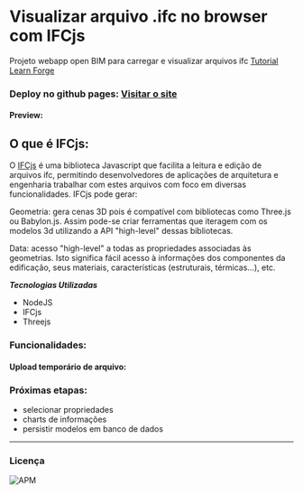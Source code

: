 # Visualizar arquivo .ifc no browser com IFCjs
Projeto webapp open BIM para carregar e visualizar arquivos ifc
 [Tutorial Learn Forge](https://learnforge.autodesk.io/)

### Deploy no github pages: [Visitar o site](https://rebecapessoa.github.io/projetoifcweb/)

#### Preview:

## O que é IFCjs:

O [IFCjs](https://agviegas.github.io/ifcjs-docs/#/) é uma biblioteca Javascript que facilita a leitura e edição de arquivos ifc, permitindo desenvolvedores de aplicações de arquitetura e engenharia trabalhar com estes arquivos com foco em diversas funcionalidades.
IFCjs pode gerar:

Geometria: gera cenas 3D pois é  compatível com bibliotecas como Three.js ou Babylon.js. Assim pode-se criar ferramentas que iteragem com os modelos 3d utilizando a API "high-level" dessas bibliotecas.


Data: acesso "high-level" a todas as propriedades associadas às geometrias. Isto significa fácil acesso à informações dos componentes da edificação, seus materiais, características (estruturais, térmicas...), etc.


 ***Tecnologias Utilizadas***

* NodeJS
* IFCjs
* Threejs

### Funcionalidades: 

#### Upload temporário de arquivo:

### Próximas etapas:

* selecionar propriedades
* charts de informações 
* persistir modelos em banco de dados

---


### Licença

<img alt="APM" src="https://img.shields.io/apm/l/vim-mode">
